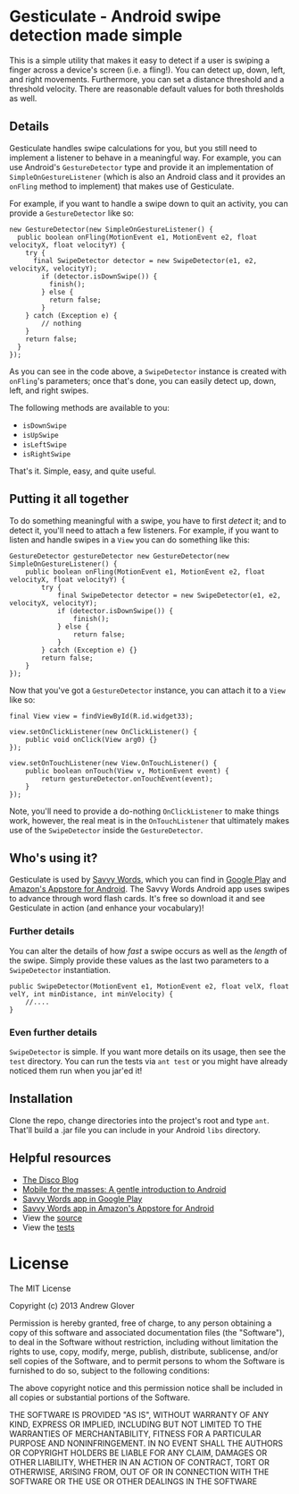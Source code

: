 # Gesticulate - Android swipe detection made simple

This is a simple utility that makes it easy to detect if a user is swiping a finger across a device's screen (i.e. a fling!). You can detect
up, down, left, and right movements. Furthermore, you can set a distance threshold and a threshold velocity. There are reasonable default
values for both thresholds as well.

## Details

Gesticulate handles swipe calculations for you, but you still need to implement a listener to behave in a meaningful way. For example, you can use Android's `GestureDetector` type and provide it an implementation of `SimpleOnGestureListener` (which is also an Android class and it provides an `onFling` method to implement) that makes use of Gesticulate. 

For example, if you want to handle a swipe down to quit an activity, you can provide a `GestureDetector` like so:

	new GestureDetector(new SimpleOnGestureListener() {
	  public boolean onFling(MotionEvent e1, MotionEvent e2, float velocityX, float velocityY) {
	    try {
	      final SwipeDetector detector = new SwipeDetector(e1, e2, velocityX, velocityY);
		    if (detector.isDownSwipe()) {
			  finish();
			} else {
			  return false;
			}
		} catch (Exception e) {
			// nothing
		}
		return false;
	  }
	});
	
As you can see in the code above, a `SwipeDetector` instance is created with `onFling`'s parameters; once that's done, you can easily detect up, down, left, and right swipes. 

The following methods are available to you:

* `isDownSwipe`
* `isUpSwipe`
* `isLeftSwipe`
* `isRightSwipe`

That's it. Simple, easy, and quite useful.

## Putting it all together

To do something meaningful with a swipe, you have to first _detect_ it; and to detect it, you'll need to attach a few listeners. For example, if you want to listen and handle swipes in a `View` you can do something like this:

	GestureDetector gestureDetector new GestureDetector(new SimpleOnGestureListener() {
		public boolean onFling(MotionEvent e1, MotionEvent e2, float velocityX, float velocityY) {
			try {
				final SwipeDetector detector = new SwipeDetector(e1, e2, velocityX, velocityY);
				if (detector.isDownSwipe()) {
					finish();
				} else {
					return false;
				}
			} catch (Exception e) {}
			return false;
		}
	});

Now that you've got a `GestureDetector` instance, you can attach it to a `View` like so:

	final View view = findViewById(R.id.widget33);

	view.setOnClickListener(new OnClickListener() {
		public void onClick(View arg0) {}
	});

	view.setOnTouchListener(new View.OnTouchListener() {
		public boolean onTouch(View v, MotionEvent event) {
			return gestureDetector.onTouchEvent(event);
		}
	});

Note, you'll need to provide a do-nothing `OnClickListener` to make things work, however, the real meat is in the `OnTouchListener` that ultimately makes use of the `SwipeDetector` inside the `GestureDetector`.

## Who's using it?

Gesticulate is used by [Savvy Words](https://play.google.com/store/apps/details?id=com.b50.savvywords), which you can find in [Google Play](https://play.google.com/store/apps/details?id=com.b50.savvywords) and [Amazon's Appstore for Android](http://www.amazon.com/Beacon50-Savvy-Words/dp/B00C535D20/ref=sr_1_1?s=mobile-apps&ie=UTF8&qid=1365339189&sr=1-1). The Savvy Words Android app uses swipes to advance through word flash cards. It's free so download it and see Gesticulate in action (and enhance your vocabulary)!

### Further details

You can alter the details of how _fast_ a swipe occurs as well as the _length_ of the swipe. Simply provide these values as the last two parameters to a `SwipeDetector` instantiation. 

	public SwipeDetector(MotionEvent e1, MotionEvent e2, float velX, float velY, int minDistance, int minVelocity) {
	    //....
	}

### Even further details

`SwipeDetector` is simple. If you want more details on its usage, then see the `test` directory. You can run the tests via `ant test` or you might have already noticed them run when you jar'ed it!

## Installation

Clone the repo, change directories into the project's root and type `ant`. That'll build a .jar file you can include in your Android `libs` directory. 

## Helpful resources

* [The Disco Blog](http://thediscoblog.com/)
* [Mobile for the masses: A gentle introduction to Android](http://www.ibm.com/developerworks/library/j-mobileforthemasses1/)
* [Savvy Words app in Google Play](https://play.google.com/store/apps/details?id=com.b50.savvywords)
* [Savvy Words app in Amazon's Appstore for Android](http://www.amazon.com/Beacon50-Savvy-Words/dp/B00C535D20/ref=sr_1_1?s=mobile-apps&ie=UTF8&qid=1365339189&sr=1-1)
* View the [source](https://github.com/aglover/gesticulate/blob/master/src/com/b50/gesticulate/SwipeDetector.java)
* View the [tests](https://github.com/aglover/gesticulate/blob/master/test/test/com/b50/gesticulate/SwipeDetectorTest.java)

# License

The MIT License

Copyright (c) 2013 Andrew Glover

Permission is hereby granted, free of charge, to any person obtaining a copy of this software and associated documentation files (the "Software"), to deal in the Software without restriction, including without limitation the rights to use, copy, modify, merge, publish, distribute, sublicense, and/or sell copies of the Software, and to permit persons to whom the Software is furnished to do so, subject to the following conditions:

The above copyright notice and this permission notice shall be included in all copies or substantial portions of the Software.

THE SOFTWARE IS PROVIDED "AS IS", WITHOUT WARRANTY OF ANY KIND, EXPRESS OR IMPLIED, INCLUDING BUT NOT LIMITED TO THE WARRANTIES OF MERCHANTABILITY, FITNESS FOR A PARTICULAR PURPOSE AND NONINFRINGEMENT. IN NO EVENT SHALL THE AUTHORS OR COPYRIGHT HOLDERS BE LIABLE FOR ANY CLAIM, DAMAGES OR OTHER LIABILITY, WHETHER IN AN ACTION OF CONTRACT, TORT OR OTHERWISE, ARISING FROM, OUT OF OR IN CONNECTION WITH THE SOFTWARE OR THE USE OR OTHER DEALINGS IN THE SOFTWARE